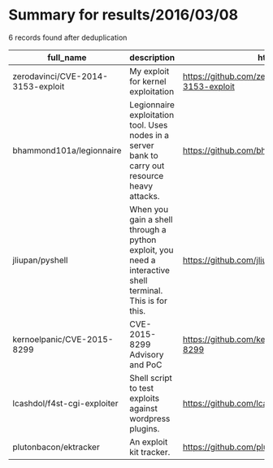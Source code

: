 
# Summary for results/2016/03/08
    
6 records found after deduplication

| full_name | description | html_url | matched_list | matched_count | pushed_at | size | stargazers_count | language | forks_count |
|-----------------------------------|----------------------------------------------------------------------------------------------------------|------------------------------------------------------|----------------------|-----------------|---------------------------|--------|--------------------|------------|---------------|
| zerodavinci/CVE-2014-3153-exploit | My exploit for kernel exploitation | https://github.com/zerodavinci/CVE-2014-3153-exploit | ['cve-2', 'exploit'] | 2 | 2016-03-08 09:07:54+00:00 | 108 | 6 | C | 2 |
| bhammond101a/legionnaire | Legionnaire exploitation tool. Uses nodes in a server bank to carry out resource heavy attacks. | https://github.com/bhammond101a/legionnaire | ['exploit'] | 1 | 2016-03-08 16:17:59+00:00 | 2 | 1 | Python | 0 |
| jliupan/pyshell | When you gain a shell through a python exploit, you need a interactive shell terminal. This is for this. | https://github.com/jliupan/pyshell | ['exploit'] | 1 | 2016-03-08 06:53:35+00:00 | 2 | 1 | Python | 0 |
| kernoelpanic/CVE-2015-8299 | CVE-2015-8299 Advisory and PoC | https://github.com/kernoelpanic/CVE-2015-8299 | ['cve poc', 'cve-2'] | 2 | 2016-03-08 12:33:14+00:00 | 3 | 0 | nan | 0 |
| lcashdol/f4st-cgi-exploiter | Shell script to test exploits against wordpress plugins. | https://github.com/lcashdol/f4st-cgi-exploiter | ['exploit'] | 1 | 2016-03-08 16:48:42+00:00 | 1 | 0 | Shell | 0 |
| plutonbacon/ektracker | An exploit kit tracker. | https://github.com/plutonbacon/ektracker | ['exploit'] | 1 | 2016-03-08 22:24:51+00:00 | 4 | 2 | Ruby | 0 |
